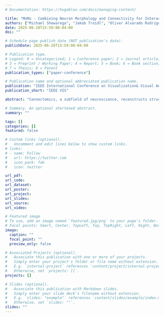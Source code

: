 ```yaml
---
# Documentation: https://hugoblox.com/docs/managing-content/

title: "MoMo - Combining Neuron Morphology and Connectivity for Interactive Motif Analysis in Connectomes"
authors: ["Michael Shewarega", "Jakob Troidl", "Oliver Alvarado Rodriguez", "Mohammad Dindoost", "Philipp Harth", "Hannah Haberkern", "Johannes Stegmaier", "David Bader", "Hanspeter Pfister"]
date: 2025-06-28T15:59:00-04:00
doi: ""

# Schedule page publish date (NOT publication's date).
publishDate: 2025-06-28T15:59:00-04:00

# Publication type.
# Legend: 0 = Uncategorized; 1 = Conference paper; 2 = Journal article;
# 3 = Preprint / Working Paper; 4 = Report; 5 = Book; 6 = Book section;
# 7 = Thesis; 8 = Patent
publication_types: ["paper-conference"]

# Publication name and optional abbreviated publication name.
publication: "IEEE International Conference on Visualization& Visual Analytics, Vienna, Austria, November 2-7, 2025."
publication_short: "IEEE VIS"

abstract: "Connectomics, a subfield of neuroscience, reconstructs structural and functional brain maps at synapse-level resolution. These complex spatial maps consist of tree-like neurons interconnected by synapses.  Motif analysis is a widely used method for identifying recurring subgraph patterns in connectomes. These motifs, thus, potentially represent fundamental units of information processing. However, existing computational tools often oversimplify neurons as mere nodes in a graph, disregarding their intricate morphologies. In this paper, we introduce *MoMo*, a novel interactive visualization framework for analyzing *neuron morphology-aware motifs* in large connectome graphs. First, we propose an advanced graph data structure that integrates both neuronal morphology and synaptic connectivity. This enables highly efficient, parallel subgraph isomorphism searches, allowing for interactive morphological motif queries. Second, we develop a sketch-based interface that facilitates the intuitive exploration of morphology-based motifs within our new data structure. Users can conduct interactive motif searches on state-of-the-art connectomes and visualize results as interactive 3D renderings. We present a detailed goal and task analysis for motif exploration in connectomes, incorporating neuron morphology. Finally, we evaluate *MoMo* through case studies with four domain experts, who asses the tool’s usefulness and effectiveness in motif exploration, and relevance to real-world neuroscience research. The source code for *MoMo* is available at https://github.com/VCG/momo"

# Summary. An optional shortened abstract.
summary: ""

tags: []
categories: []
featured: false

# Custom links (optional).
#   Uncomment and edit lines below to show custom links.
# links:
# - name: Follow
#   url: https://twitter.com
#   icon_pack: fab
#   icon: twitter

url_pdf:
url_code:
url_dataset:
url_poster:
url_project:
url_slides:
url_source:
url_video:

# Featured image
# To use, add an image named `featured.jpg/png` to your page's folder. 
# Focal points: Smart, Center, TopLeft, Top, TopRight, Left, Right, BottomLeft, Bottom, BottomRight.
image:
  caption: ""
  focal_point: ""
  preview_only: false

# Associated Projects (optional).
#   Associate this publication with one or more of your projects.
#   Simply enter your project's folder or file name without extension.
#   E.g. `internal-project` references `content/project/internal-project/index.md`.
#   Otherwise, set `projects: []`.
projects: []

# Slides (optional).
#   Associate this publication with Markdown slides.
#   Simply enter your slide deck's filename without extension.
#   E.g. `slides: "example"` references `content/slides/example/index.md`.
#   Otherwise, set `slides: ""`.
slides: ""
---
```

